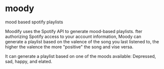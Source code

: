 # moody
mood based spotify playlists


Moodify uses the Spotify API to generate mood-based playlists. 
fter authorizing Spotify access to your account information, Moody can generate a playlist based on the valence of the song you last listened to, the higher the valence the more "positive" the song and vise versa. 



It can generate a playlist based on one of the moods available: Depressed, sad, happy, and elated.
